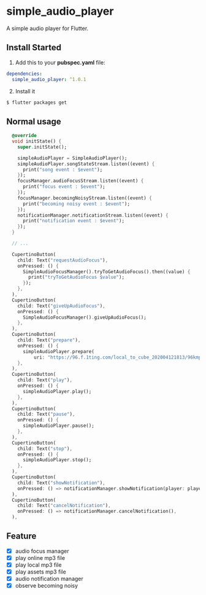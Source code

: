 # simple_audio_player

A simple audio player for Flutter.

## Install Started

1. Add this to your **pubspec.yaml** file:

```yaml
dependencies:
  simple_audio_player: ^1.0.1
```

2. Install it

```bash
$ flutter packages get
```

## Normal usage

```dart
  @override
  void initState() {
    super.initState();

    simpleAudioPlayer = SimpleAudioPlayer();
    simpleAudioPlayer.songStateStream.listen((event) {
      print("song event : $event");
    });
    focusManager.audioFocusStream.listen((event) {
      print("focus event : $event");
    });
    focusManager.becomingNoisyStream.listen((event) {
      print("becoming noisy event : $event");
    });
    notificationManager.notificationStream.listen((event) {
      print("notification event : $event");
    });
  }

  // ...

  CupertinoButton(
    child: Text("requestAudioFocus"),
    onPressed: () {
      SimpleAudioFocusManager().tryToGetAudioFocus().then((value) {
        print("tryToGetAudioFocus $value");
      });
    },
  ),
  CupertinoButton(
    child: Text("giveUpAudioFocus"),
    onPressed: () {
      SimpleAudioFocusManager().giveUpAudioFocus();
    },
  ),
  CupertinoButton(
    child: Text("prepare"),
    onPressed: () {
      simpleAudioPlayer.prepare(
          uri: "https://96.f.1ting.com/local_to_cube_202004121813/96kmp3/2021/04/16/16b_am/01.mp3");
    },
  ),
  CupertinoButton(
    child: Text("play"),
    onPressed: () {
      simpleAudioPlayer.play();
    },
  ),
  CupertinoButton(
    child: Text("pause"),
    onPressed: () {
      simpleAudioPlayer.pause();
    },
  ),
  CupertinoButton(
    child: Text("stop"),
    onPressed: () {
      simpleAudioPlayer.stop();
    },
  ),
  CupertinoButton(
    child: Text("showNotification"),
    onPressed: () => notificationManager.showNotification(player: player, title: "title", artist: "artist", clipArt: ""),
  ),
  CupertinoButton(
    child: Text("cancelNotification"),
    onPressed: () => notificationManager.cancelNotification(),
  ),
```

## Feature
- [x] audio focus manager
- [x] play online mp3 file
- [x] play local mp3 file
- [x] play assets mp3 file
- [x] audio notification manager
- [x] observe becoming noisy
